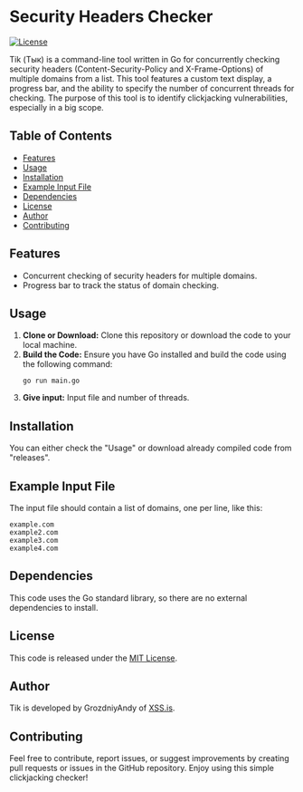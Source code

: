 # Security Headers Checker

[![License](https://img.shields.io/badge/license-MIT-blue.svg)](LICENSE)

Tik (Тык) is a command-line tool written in Go for concurrently checking security headers (Content-Security-Policy and X-Frame-Options) of multiple domains from a list. This tool features a custom text display, a progress bar, and the ability to specify the number of concurrent threads for checking. The purpose of this tool is to identify clickjacking vulnerabilities, especially in a big scope.

## Table of Contents
- [Features](https://github.com/grozdniyandy/tik#features)
- [Usage](#usage)
- [Installation](#installation)
- [Example Input File](https://github.com/grozdniyandy/tik#example-input-file)
- [Dependencies](https://github.com/grozdniyandy/tik#dependencies)
- [License](https://github.com/grozdniyandy/tik#license)
- [Author](https://github.com/grozdniyandy/tik#author)
- [Contributing](https://github.com/grozdniyandy/tik#contributing)

## Features
- Concurrent checking of security headers for multiple domains.
- Progress bar to track the status of domain checking.

## Usage
1. **Clone or Download:** Clone this repository or download the code to your local machine.
2. **Build the Code:** Ensure you have Go installed and build the code using the following command:
   ```
   go run main.go
   ```
3. **Give input:** Input file and number of threads.

## Installation
You can either check the "Usage" or download already compiled code from "releases".

## Example Input File
The input file should contain a list of domains, one per line, like this:
```
example.com
example2.com
example3.com
example4.com
```

## Dependencies
This code uses the Go standard library, so there are no external dependencies to install.

## License
This code is released under the [MIT License](LICENSE).

## Author
Tik is developed by GrozdniyAndy of [XSS.is](https://xss.is).

## Contributing
Feel free to contribute, report issues, or suggest improvements by creating pull requests or issues in the GitHub repository. Enjoy using this simple clickjacking checker!
